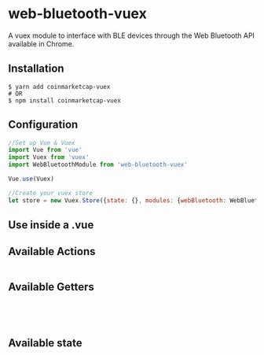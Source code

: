 # web-bluetooth-vuex
A vuex module to interface with BLE devices through the Web Bluetooth API available in Chrome.

## Installation
```console
$ yarn add coinmarketcap-vuex
# OR
$ npm install coinmarketcap-vuex
```

## Configuration
```js
//Set up Vue & Vuex
import Vue from 'vue'
import Vuex from 'vuex'
import WebBluetoothModule from 'web-bluetooth-vuex'

Vue.use(Vuex)

//Create your vuex store
let store = new Vuex.Store({state: {}, modules: {webBluetooth: WebBluetoothModule}})
```
## Use inside a .vue

## Available Actions
```js

```
## Available Getters
```js

```
```js

```
```js

```
```js

```

## Available state

```js

```
